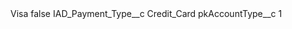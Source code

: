 <?xml version="1.0" encoding="UTF-8"?>
<CustomMetadata xmlns="http://soap.sforce.com/2006/04/metadata" xmlns:xsi="http://www.w3.org/2001/XMLSchema-instance" xmlns:xsd="http://www.w3.org/2001/XMLSchema">
    <label>Visa</label>
    <protected>false</protected>
    <values>
        <field>IAD_Payment_Type__c</field>
        <value xsi:type="xsd:string">Credit_Card</value>
    </values>
    <values>
        <field>pkAccountType__c</field>
        <value xsi:type="xsd:string">1</value>
    </values>
</CustomMetadata>
